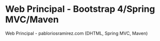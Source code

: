 # Web Principal - Bootstrap 4/Spring MVC/Maven
Web Principal - pabloriosramirez.com (DHTML, Spring MVC, Maven)
